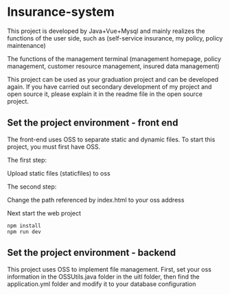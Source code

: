 # Insurance-system

 This project is developed by Java+Vue+Mysql and mainly realizes the functions of the user side, such as (self-service insurance, my policy, policy maintenance)

The functions of the management terminal (management homepage, policy management, customer resource management, insured data management)

 This project can be used as your graduation project and can be developed again. If you have carried out secondary development of my project and open source it, please explain it in the readme file in the open source project.

## Set the project environment - front end

 The front-end uses OSS to separate static and dynamic files. To start this project, you must first have OSS.

 The first step:

 Upload static files (staticfiles) to oss

 The second step:

 Change the path referenced by index.html to your oss address



Next start the web project

~~~vue
npm install
npm run dev
~~~

## Set the project environment - backend

 This project uses OSS to implement file management. First, set your oss information in the OSSUtils.java folder in the uitl folder, then find the application.yml folder and modify it to your database configuration
